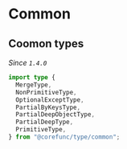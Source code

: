 # Common

## Coomon types

_Since `1.4.0`_

```typescript
import type {
  MergeType,
  NonPrimitiveType,
  OptionalExceptType,
  PartialByKeysType,
  PartialDeepObjectType,
  PartialDeepType,
  PrimitiveType,
} from "@corefunc/type/common";
```
